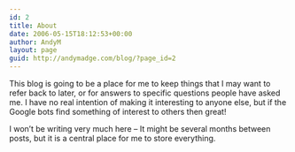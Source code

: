 ```yaml
---
id: 2
title: About
date: 2006-05-15T18:12:53+00:00
author: AndyM
layout: page
guid: http://andymadge.com/blog/?page_id=2
---
```

This blog is going to be a place for me to keep things that I may want to refer back to later, or for answers to specific questions people have asked me. I have no real intention of making it interesting to anyone else, but if the Google bots find something of interest to others then great!

I won’t be writing very much here &#8211; It might be several months between posts, but it is a central place for me to store everything.